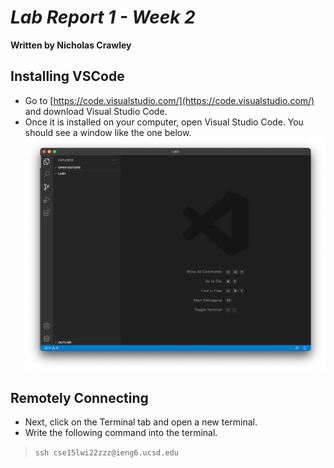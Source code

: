 # *Lab Report 1 - Week 2*
**Written by Nicholas Crawley**

## Installing VSCode
* Go to [https://code.visualstudio.com/](https://code.visualstudio.com/) and download Visual Studio Code.
* Once it is installed on your computer, open Visual Studio Code. You should see a window like the one below.
![Image](lab-1-step-1.png)

## Remotely Connecting
* Next, click on the Terminal tab and open a new terminal.
* Write the following command into the terminal.
> `ssh cse15lwi22zzz@ieng6.ucsd.edu`